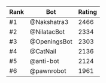 Rank|Bot|Rating
---|---|---
#1|@Nakshatra3|2466
#2|@NilatacBot|2334
#3|@OpeningsBot|2303
#4|@CatNail|2136
#5|@anti-bot|2124
#6|@pawnrobot|1961
